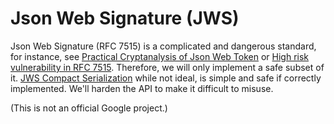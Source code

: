 # Json Web Signature (JWS)

Json Web Signature (RFC 7515) is a complicated and dangerous standard, for instance, see [Practical Cryptanalysis of Json Web Token](https://rwc.iacr.org/2017/Slides/nguyen.quan.pdf) or [High risk vulnerability in RFC 7515](https://mailarchive.ietf.org/arch/msg/jose/gQU_C_QURVuwmy-Q2qyVwPLQlcg). Therefore, we will only implement a safe subset of it. [JWS Compact Serialization](https://tools.ietf.org/html/rfc7515#section-7.1) while
not ideal, is simple and safe if correctly implemented. We'll harden the API to make it difficult to misuse.

(This is not an official Google project.)
